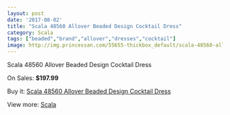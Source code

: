 ```yaml
---
layout: post
date: '2017-08-02'
title: "Scala 48560 Allover Beaded Design Cocktail Dress"
category: Scala
tags: ["beaded","brand","allover","dresses","cocktail"]
image: http://img.princessan.com/55655-thickbox_default/scala-48560-allover-beaded-design-cocktail-dress.jpg
---
```

Scala 48560 Allover Beaded Design Cocktail Dress

On Sales: **$197.99**
<a href="https://www.princessan.com/en/scala/25010-scala-48560-allover-beaded-design-cocktail-dress.html"><amp-img layout="responsive" width="600" height="600" src="//img.princessan.com/55655-thickbox_default/scala-48560-allover-beaded-design-cocktail-dress.jpg" alt="Scala 48560 Allover Beaded Design Cocktail Dress 0" /></a>
<a href="https://www.princessan.com/en/scala/25010-scala-48560-allover-beaded-design-cocktail-dress.html"><amp-img layout="responsive" width="600" height="600" src="//img.princessan.com/55657-thickbox_default/scala-48560-allover-beaded-design-cocktail-dress.jpg" alt="Scala 48560 Allover Beaded Design Cocktail Dress 1" /></a>
<a href="https://www.princessan.com/en/scala/25010-scala-48560-allover-beaded-design-cocktail-dress.html"><amp-img layout="responsive" width="600" height="600" src="//img.princessan.com/55656-thickbox_default/scala-48560-allover-beaded-design-cocktail-dress.jpg" alt="Scala 48560 Allover Beaded Design Cocktail Dress 2" /></a>

Buy it: [Scala 48560 Allover Beaded Design Cocktail Dress](https://www.princessan.com/en/scala/25010-scala-48560-allover-beaded-design-cocktail-dress.html "Scala 48560 Allover Beaded Design Cocktail Dress")

View more: [Scala](https://www.princessan.com/en/55-scala "Scala")